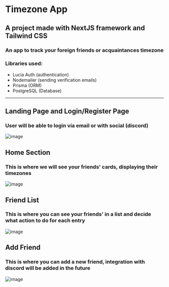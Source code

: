 # Timezone App
## A project made with NextJS framework and Tailwind CSS
### An app to track your foreign friends or acquaintances timezone
### Libraries used:
* Lucia Auth (authentication)
* Nodemailer (sending verification emails)
* Prisma (ORM)
* PostgreSQL (Database)
---
## Landing Page and Login/Register Page
### User will be able to login via email or with social (discord)
![image](https://github.com/user-attachments/assets/dc3d458d-da53-453a-8fb5-200202636bff)
## Home Section
### This is where we will see your friends' cards, displaying their timezones
![image](https://github.com/user-attachments/assets/c20093fa-de8d-4418-baf0-85b19f7ce78f)
## Friend List
### This is where you can see your friends' in a list and decide what action to do for each entry
![image](https://github.com/user-attachments/assets/bae076c7-fed7-4f58-b559-6dea20c6b3d0)
## Add Friend
### This is where you can add a new friend, integration with discord will be added in the future 
![image](https://github.com/user-attachments/assets/1e93cbfe-0582-497c-8397-a8aa80fa5277)
